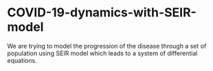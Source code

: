 # COVID-19-dynamics-with-SEIR-model
We are trying to model the progression of the disease through a set of population using SEIR model which leads to a system of differential equations.
